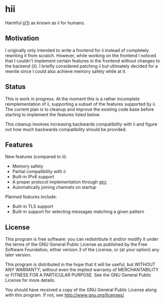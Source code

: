 # hii

Harmful [ii(1)][ii homepage] as known as ii for humans.

## Motivation

I originally only intended to write a frontend for ii instead of
completely rewriting it from scratch. However, while working on the
frontend I noticed that I couldn't implement certain features in the
frontend without changes to the backend (ii). I briefly considered
patching ii but ultimately decided for a rewrite since I could also
achieve memory safety while at it.

## Status

This is work in progress. At the moment this is a rather incomplete
reimplementation of ii, supporting a subset of the features supported by
ii. The current plan is to cleanup and improve the existing code base
before starting to implement the features listed below.

This cleanup involves increasing backwards compatibility with ii and
figure out how much backwards compatibility should be provided.

## Features

New features (compared to ii):

* Memory safety
* Partial compatibility with ii
* Built-in IPv6 support
* A proper protocol implementation through [girc][girc repo]
* Automatically joining channels on startup

Planned features include:

* Built-in TLS support
* Built-in support for selecting messages matching a given pattern

## License

This program is free software: you can redistribute it and/or modify it
under the terms of the GNU General Public License as published by the
Free Software Foundation, either version 3 of the License, or (at your
option) any later version.

This program is distributed in the hope that it will be useful, but
WITHOUT ANY WARRANTY; without even the implied warranty of
MERCHANTABILITY or FITNESS FOR A PARTICULAR PURPOSE. See the GNU General
Public License for more details.

You should have received a copy of the GNU General Public License along
with this program. If not, see <http://www.gnu.org/licenses/>.

[ii homepage]: https://tools.suckless.org/
[girc repo]: https://github.com/lrstanley/girc
